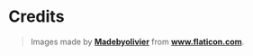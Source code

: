 # Credits

> Images made by **[Madebyolivier](http://www.flaticon.com/authors/madebyoliver)** from **www.flaticon.com**.
